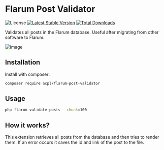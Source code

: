 # Flarum Post Validator

![License](https://img.shields.io/badge/license-MIT-blue.svg) [![Latest Stable Version](https://img.shields.io/packagist/v/acpl/flarum-post-validator.svg)](https://packagist.org/packages/acpl/flarum-post-validator) [![Total Downloads](https://img.shields.io/packagist/dt/acpl/flarum-post-validator.svg)](https://packagist.org/packages/acpl/flarum-post-validator)

Validates all posts in the Flarum database. Useful after migrating from other software to Flarum.

![image](https://user-images.githubusercontent.com/25438601/152416540-9a9180d0-3f9e-4a96-9243-a4949afea1de.png)

## Installation

Install with composer:

```sh
composer require acpl/flarum-post-validator
```

## Usage
```sh
php flarum validate-posts --chunk=100
```

## How it works?

This extension retrieves all posts from the database and then tries to render them. If an error occurs it saves the id and link of the post to the file.
